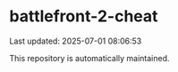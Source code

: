 # battlefront-2-cheat

Last updated: 2025-07-01 08:06:53

This repository is automatically maintained.
